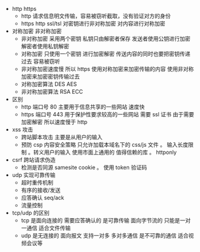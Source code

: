 - http https
  - http 请求信息明文传输，容易被窃听截取，没有验证对方的身份
  - https http ssl/tsl 对密钥进行非对称加密 对内容进行对称加密
- 对称加密 非对称加密
  - 非对称加密 采用两个密钥 私钥只由解密者保存 发送者使用公钥进行加密 解密者使用私钥解密
  - 对称加密 只使用一个密钥 进行加密解密 传送内容的同时也要把密钥传递过去 容易被窃听
  - 非对称加密速度慢 所以 https 使用对称加密来加密传输的内容 使用非对称加密来加密密钥传输过去
  - 对称加密算法 DES AES
  - 非对称加密算法 RSA ECC
- 区别
  - http 端口号 80 主要用于信息共享的一些网站 速度快
  - https 端口号 443 用于保护性要求较高的一些网站 需要 ssl 证书 由于需要加密解密 所以速度慢于 http
- xss 攻击
  - 跨站脚本攻击 主要是从用户的输入
  - 预防 csp 内容安全策略 只允许加载本域名下的 css/js 文件 。 输入长度限制 。转义用户的输入 使用市面上通用的 值得信赖的库 。 httponly
- csrf 跨站请求伪造
  - 检测是否同源 samesite cookie 。 使用 token 验证码
- udp 实现可靠传输
  - 超时重传机制
  - 有序的接收/发送
  - 应答确认 seq/ack
  - 流量控制
- tcp/udp 的区别
  - tcp 是面向连接的 需要应答确认的 是可靠传输 面向字节流的 只能是一对一通信 适合文件传输
  - udp 是无连接的 面向报文 支持一对多 多对多通信 是不可靠的通信 适合视频会议等

